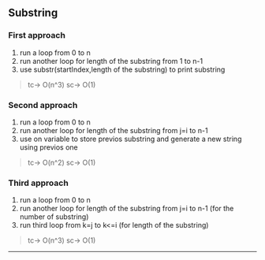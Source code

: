 ## Substring
 ### First approach
 1) run a loop from 0 to n
 2) run another loop for length of the substring from 1 to n-1
 3) use substr(startIndex,length of the substring) to print substring
 > tc-> O(n^3) sc-> O(1)
 
 ### Second approach
  1) run a loop from 0 to n
  2) run another loop for length of the substring from j=i to n-1
  3) use on variable to store previos substring and generate a new string using previos one
  > tc-> O(n^2) sc-> O(1)
 
  
 ### Third approach
  1) run a loop from 0 to n
  2) run another loop for length of the substring from j=i to n-1 (for the number of substring)
  3) run third loop from k=j to k<=i (for length of the substring)

  > tc-> O(n^3) sc-> O(1)
 ------------------------------------------------------------------------------------
